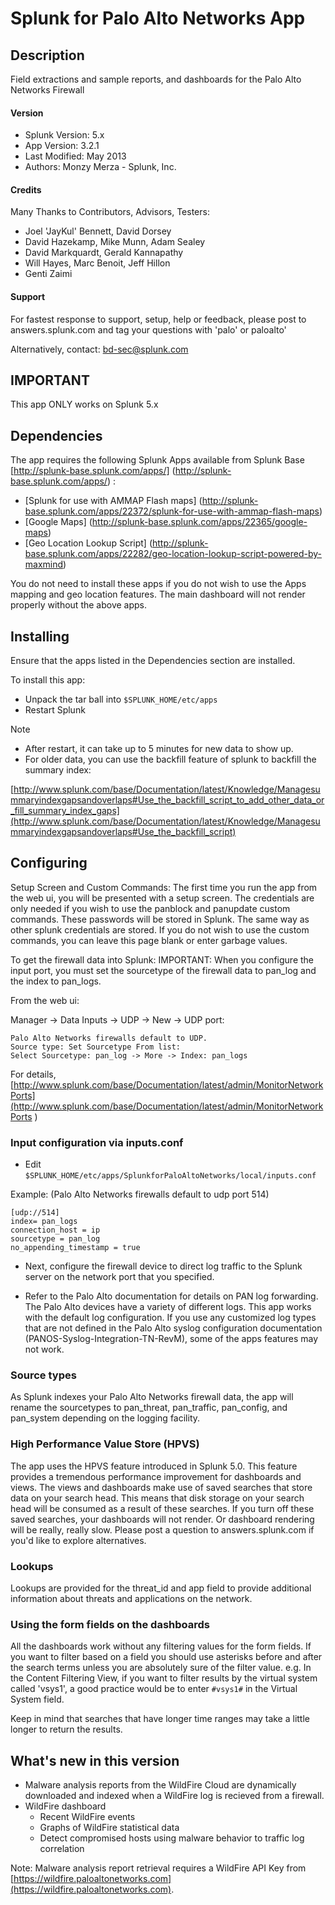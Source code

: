 
Splunk for Palo Alto Networks App
=================================

## Description ##

Field extractions and sample reports,
and dashboards for the Palo Alto
Networks Firewall

#### Version ####

* Splunk Version: 5.x
* App Version: 3.2.1
* Last Modified: May 2013
* Authors: Monzy Merza - Splunk, Inc.

#### Credits ####

Many Thanks to Contributors, Advisors, Testers:

* Joel 'JayKul' Bennett, David Dorsey
* David Hazekamp, Mike Munn, Adam Sealey
* David Markquardt, Gerald Kannapathy
* Will Hayes, Marc Benoit, Jeff Hillon
* Genti Zaimi

#### Support ####

For fastest response to support, setup, help
or feedback, please post to
answers.splunk.com and tag your questions
with 'palo' or paloalto'

Alternatively, contact: bd-sec@splunk.com 

## IMPORTANT ##

This app ONLY works on Splunk 5.x

## Dependencies ##

The app requires the following Splunk Apps available from Splunk Base [http://splunk-base.splunk.com/apps/] (http://splunk-base.splunk.com/apps/) :

- [Splunk for use with AMMAP Flash maps] (http://splunk-base.splunk.com/apps/22372/splunk-for-use-with-ammap-flash-maps)
- [Google Maps] (http://splunk-base.splunk.com/apps/22365/google-maps)
- [Geo Location Lookup Script] (http://splunk-base.splunk.com/apps/22282/geo-location-lookup-script-powered-by-maxmind)

You do not need to install these apps if you do not wish to use the Apps mapping and geo location features. The main dashboard will not render properly without the above apps.

## Installing ##

Ensure that the apps listed in the Dependencies section are installed.

To install this app:

- Unpack the tar ball into `$SPLUNK_HOME/etc/apps`
- Restart Splunk

Note 

- After restart, it can take up to 5 minutes for new data to show up. 
- For older data, you can use the backfill feature of splunk to backfill the summary index:

[http://www.splunk.com/base/Documentation/latest/Knowledge/Managesummaryindexgapsandoverlaps#Use_the_backfill_script_to_add_other_data_or_fill_summary_index_gaps](http://www.splunk.com/base/Documentation/latest/Knowledge/Managesummaryindexgapsandoverlaps#Use_the_backfill_script)

## Configuring ##

Setup Screen and Custom Commands:
The first time you run the app from the web ui, you will be presented with a setup screen. The credentials are only needed if you wish to use the panblock and panupdate custom commands. These passwords will be stored in Splunk. The same way as other splunk credentials are stored. If you do not wish to use the custom commands, you can leave this page blank or enter garbage values.

To get the firewall data into Splunk:
IMPORTANT: When you configure the input port, you must set the sourcetype of the firewall data to pan_log and the index to pan_logs.

From the web ui:

Manager -> Data Inputs -> UDP -> New -> UDP port:

    Palo Alto Networks firewalls default to UDP.
    Source type: Set Sourcetype From list:
    Select Sourcetype: pan_log -> More -> Index: pan_logs  

For details, [http://www.splunk.com/base/Documentation/latest/admin/MonitorNetworkPorts](http://www.splunk.com/base/Documentation/latest/admin/MonitorNetworkPorts
)

### Input configuration via inputs.conf ###

- Edit `$SPLUNK_HOME/etc/apps/SplunkforPaloAltoNetworks/local/inputs.conf` 

Example:  (Palo Alto Networks firewalls default to udp port 514)

    [udp://514]
    index= pan_logs
    connection_host = ip
    sourcetype = pan_log
    no_appending_timestamp = true

- Next, configure the firewall device to direct log traffic to the Splunk server on the network port that you specified.

- Refer to the Palo Alto documentation for details on PAN log forwarding. The Palo Alto devices have a variety of different logs. This app works with the default log configuration. If you use any customized log types that are not defined in the Palo Alto syslog configuration documentation (PANOS-Syslog-Integration-TN-RevM), some of the apps features may not work. 

### Source types ###

As Splunk indexes your Palo Alto Networks firewall data, the app will rename the sourcetypes to pan_threat, pan_traffic, pan_config, and pan_system depending on the logging facility. 

### High Performance Value Store (HPVS) ###

The app uses the HPVS feature introduced in Splunk 5.0. This feature provides a tremendous performance improvement for dashboards and views. The views and dashboards make use of saved searches that store data on your search head. This means that disk storage on your search head will be consumed as a result of these searches. If you turn off these saved searches, your dashboards will not render. Or dashboard rendering will be really, really slow. Please post a question to answers.splunk.com if you'd like to explore alternatives. 

### Lookups ###

Lookups are provided for the threat_id and app field to provide additional information about threats and applications on the network. 

### Using the form fields on the dashboards ###

All the dashboards work without any filtering values for the form fields. If you want to filter based on a field you should use asterisks before and after the search terms unless you are absolutely sure of the filter value. e.g. In the Content Filtering View, if you want to filter results by the virtual system called 'vsys1', a good practice would be to enter `#vsys1#` in the Virtual System field.

Keep in mind that searches that have longer time ranges may take a little longer to return the results. 

## What's new in this version ##

- Malware analysis reports from the WildFire Cloud are dynamically downloaded and indexed when a WildFire log is recieved from a firewall.
- WildFire dashboard
    - Recent WildFire events
    - Graphs of WildFire statistical data
    - Detect compromised hosts using malware behavior to traffic log correlation

Note: Malware analysis report retrieval requires a WildFire API Key from [https://wildfire.paloaltonetworks.com](https://wildfire.paloaltonetworks.com).

